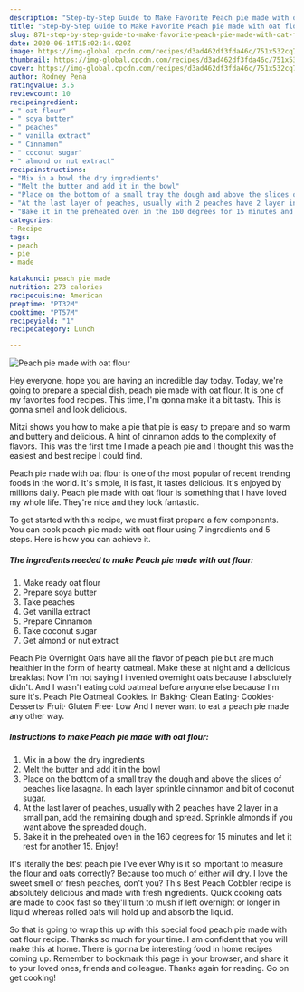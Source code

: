 ```yaml
---
description: "Step-by-Step Guide to Make Favorite Peach pie made with oat flour"
title: "Step-by-Step Guide to Make Favorite Peach pie made with oat flour"
slug: 871-step-by-step-guide-to-make-favorite-peach-pie-made-with-oat-flour
date: 2020-06-14T15:02:14.020Z
image: https://img-global.cpcdn.com/recipes/d3ad462df3fda46c/751x532cq70/peach-pie-made-with-oat-flour-recipe-main-photo.jpg
thumbnail: https://img-global.cpcdn.com/recipes/d3ad462df3fda46c/751x532cq70/peach-pie-made-with-oat-flour-recipe-main-photo.jpg
cover: https://img-global.cpcdn.com/recipes/d3ad462df3fda46c/751x532cq70/peach-pie-made-with-oat-flour-recipe-main-photo.jpg
author: Rodney Pena
ratingvalue: 3.5
reviewcount: 10
recipeingredient:
- " oat flour"
- " soya butter"
- " peaches"
- " vanilla extract"
- " Cinnamon"
- " coconut sugar"
- " almond or nut extract"
recipeinstructions:
- "Mix in a bowl the dry ingredients"
- "Melt the butter and add it in the bowl"
- "Place on the bottom of a small tray the dough and above the slices of peaches like lasagna. In each layer sprinkle cinnamon and bit of coconut sugar."
- "At the last layer of peaches, usually with 2 peaches have 2 layer in a small pan, add the remaining dough and spread. Sprinkle almonds if you want above the spreaded dough."
- "Bake it in the preheated oven in the 160 degrees for 15 minutes and let it rest for another 15. Enjoy!"
categories:
- Recipe
tags:
- peach
- pie
- made

katakunci: peach pie made 
nutrition: 273 calories
recipecuisine: American
preptime: "PT32M"
cooktime: "PT57M"
recipeyield: "1"
recipecategory: Lunch

---
```



![Peach pie made with oat flour](https://img-global.cpcdn.com/recipes/d3ad462df3fda46c/751x532cq70/peach-pie-made-with-oat-flour-recipe-main-photo.jpg)

Hey everyone, hope you are having an incredible day today. Today, we're going to prepare a special dish, peach pie made with oat flour. It is one of my favorites food recipes. This time, I'm gonna make it a bit tasty. This is gonna smell and look delicious.

Mitzi shows you how to make a pie that pie is easy to prepare and so warm and buttery and delicious. A hint of cinnamon adds to the complexity of flavors. This was the first time I made a peach pie and I thought this was the easiest and best recipe I could find.

Peach pie made with oat flour is one of the most popular of recent trending foods in the world. It's simple, it is fast, it tastes delicious. It's enjoyed by millions daily. Peach pie made with oat flour is something that I have loved my whole life. They're nice and they look fantastic.


To get started with this recipe, we must first prepare a few components. You can cook peach pie made with oat flour using 7 ingredients and 5 steps. Here is how you can achieve it.

<!--inarticleads1-->

##### The ingredients needed to make Peach pie made with oat flour:

1. Make ready  oat flour
1. Prepare  soya butter
1. Take  peaches
1. Get  vanilla extract
1. Prepare  Cinnamon
1. Take  coconut sugar
1. Get  almond or nut extract


Peach Pie Overnight Oats have all the flavor of peach pie but are much healthier in the form of hearty oatmeal. Make these at night and a delicious breakfast Now I&#39;m not saying I invented overnight oats because I absolutely didn&#39;t. And I wasn&#39;t eating cold oatmeal before anyone else because I&#39;m sure it&#39;s. Peach Pie Oatmeal Cookies. in Baking· Clean Eating· Cookies· Desserts· Fruit· Gluten Free· Low And I never want to eat a peach pie made any other way. 

<!--inarticleads2-->

##### Instructions to make Peach pie made with oat flour:

1. Mix in a bowl the dry ingredients
1. Melt the butter and add it in the bowl
1. Place on the bottom of a small tray the dough and above the slices of peaches like lasagna. In each layer sprinkle cinnamon and bit of coconut sugar.
1. At the last layer of peaches, usually with 2 peaches have 2 layer in a small pan, add the remaining dough and spread. Sprinkle almonds if you want above the spreaded dough.
1. Bake it in the preheated oven in the 160 degrees for 15 minutes and let it rest for another 15. Enjoy!


It&#39;s literally the best peach pie I&#39;ve ever Why is it so important to measure the flour and oats correctly? Because too much of either will dry. I love the sweet smell of fresh peaches, don&#39;t you? This Best Peach Cobbler recipe is absolutely delicious and made with fresh ingredients. Quick cooking oats are made to cook fast so they&#39;ll turn to mush if left overnight or longer in liquid whereas rolled oats will hold up and absorb the liquid. 

So that is going to wrap this up with this special food peach pie made with oat flour recipe. Thanks so much for your time. I am confident that you will make this at home. There is gonna be interesting food in home recipes coming up. Remember to bookmark this page in your browser, and share it to your loved ones, friends and colleague. Thanks again for reading. Go on get cooking!
